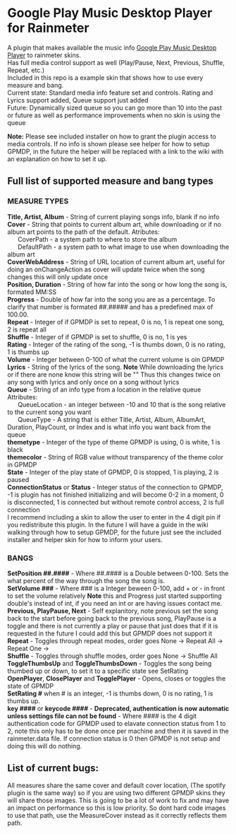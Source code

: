 # Google Play Music Desktop Player for Rainmeter
A plugin that makes available the music info [Google Play Music Desktop Player](https://www.googleplaymusicdesktopplayer.com/) to rainmeter skins.  
Has full media control support as well (Play/Pause, Next, Previous, Shuffle, Repeat, etc.)  
Included in this repo is a example skin that shows how to use every measure and bang.  
Current state: Standard media info feature set and controls. Rating and Lyrics support added, Queue support just added  
Future: Dynamically sized queue so you can go more than 10 into the past or future as well as performance improvements when no skin is using the queue

**Note:** Please see included installer on how to grant the plugin access to media controls. If no info is shown please see helper for how to setup GPMDP, in the future the helper will be replaced with a link to the wiki with an explanation on how to set it up.

## Full list of supported measure and bang types  
### MEASURE TYPES
**Title, Artist, Album** - String of current playing songs info, blank if no info    
**Cover** - String that points to current album art, while downloading or if no album art points to the path of the default. Atributes:  
&nbsp;&nbsp;&nbsp;&nbsp;&nbsp;&nbsp;CoverPath - a system path to where to store the album  
&nbsp;&nbsp;&nbsp;&nbsp;&nbsp;&nbsp;DefaultPath - a system path to what image to use when downloading the album art   
**CoverWebAddress** - String of URL location of current album art, useful for doing an onChangeAction as cover will update twice when the song changes this will only update once  
**Position, Duration** - String of how far into the song or how long the song is, formated MM:SS  
**Progress** - Double of how far into the song you are as a percentage. To clarify that number is formated ##.##### and has a predefined max of 100.00.  
**Repeat** - Integer of if GPMDP is set to repeat, 0 is no, 1 is repeat one song, 2 is repeat all  
**Shuffle** - Integer of if GPMDP is set to shuffle, 0 is no, 1 is yes  
**Rating** - Integer of the rating of the song, -1 is thumbs down, 0 is no rating, 1 is thumbs up  
**Volume** - Integer between 0-100 of what the current volume is oin GPMDP
**Lyrics** - String of the lyrics of the song. **Note** While downloading the lyrics or if there are none know this string will be "" Thus this changes twice on any song with lyrics and only once on a song without lyrics  
**Queue** - String of an info type from a location in the relative queue Attributes:  
&nbsp;&nbsp;&nbsp;&nbsp;&nbsp;&nbsp;QueueLocation - an integer between -10 and 10 that is the song relative to the current song you want   
&nbsp;&nbsp;&nbsp;&nbsp;&nbsp;&nbsp;QueueType - A string that is either Title, Artist, Album, AlbumArt, Duration, PlayCount, or Index and is what info you want back from the queue   
**themetype** - Integer of the type of theme GPMDP is using, 0 is white, 1 is black  
**themecolor** - String of RGB value without transparency of the theme color in GPMDP  
**State** - Integer of the play state of GPMDP, 0 is stopped, 1 is playing, 2 is paused  
**ConnectionStatus** or **Status** - Integer status of the connection to GPMDP, -1 is plugin has not finished initializing and will become 0-2 in a moment, 0 is disconnected, 1 is connected but without remote control access, 2 is full connection  
I recommend including a skin to allow the user to enter in the 4 digit pin if you redistribute this plugin. In the future I will have a guide in the wiki walking through how to setup GPMDP, for the future just see the included installer and helper skin for how to inform your users.

### BANGS
**SetPosition ##.####** - Where ##.#### is a Double between 0-100. Sets the what percent of the way through the song the song is.  
**SetVolume ###** - Where ### is a Integer beween 0-100, add + or - in front to set the volume relatively
**Note** this and Progress just started supporting double's instead of int, if you need an int or are having issues contact me.   
**Previous, PlayPause, Next** - Self explanitory, note previous set the song back to the start before going back to the previous song, PlayPause is a toggle and there is not currently a play or pause that just does that if it is requested in the future I could add this but GPMDP does not support it  
**Repeat** - Toggles through repeat modes, order goes None -> Repeat All -> Repeat One ->  
**Shuffle** - Toggles through shuffle modes, order goes None -> Shuffle All  
**ToggleThumbsUp** and **ToggleThumbsDown** - Toggles the song being thumbed up or down, to set it to a specific state see SetRating  
**OpenPlayer**, **ClosePlayer** and **TogglePlayer** - Opens, closes or toggles the state of GPMDP  
**SetRating #** when # is an integer, -1 is thumbs down, 0 is no rating, 1 is thumbs up.  
**key ####** or **keycode ####** - **Deprecated, authentication is now automatic unless settings file can not be found** - Where #### is the 4 digit authentication code for GPMDP used to elavate connection status from 1 to 2, note this only has to be done once per machine and then it is saved in the rainmeter.data file. If connection status is 0 then GPMDP is not setup and doing this will do nothing.  

## List of current bugs:
All measures share the same cover and default cover location, (The spotify plugin is the same way) so if you are using two different GPMDP skins they will share those images. This is going to be a lot of work to fix and may have an impact on performance so this is low priority. So dont hard code images to use that path, use the MeasureCover instead as it correctly reflects them path.
